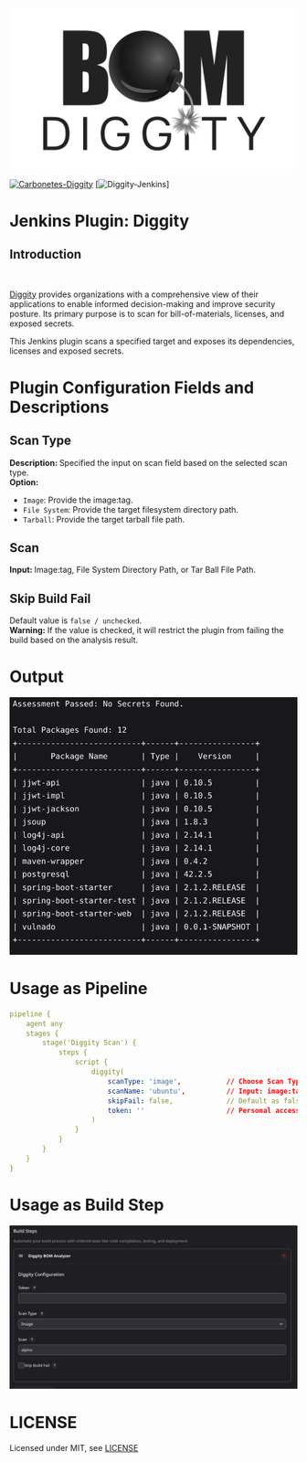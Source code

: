 <p align="center">
<img src="assets/logo.png">
</p>

[![Carbonetes-Diggity](https://img.shields.io/badge/carbonetes-diggity-%232f7ea3)](https://github.com/carbonetes/diggity)
[![Diggity-Jenkins](https://img.shields.io/badge/diggity-jenkins--plugin-%232f7ea3)]
# Jenkins Plugin: Diggity

## Introduction
<br>

[Diggity](https://github.com/carbonetes/diggity) provides organizations with a comprehensive view of their applications to enable informed decision-making and improve security posture. Its primary purpose is to scan for bill-of-materials, licenses, and exposed secrets.

This Jenkins plugin scans a specified target and exposes its dependencies, licenses and exposed secrets.


# Plugin Configuration Fields and Descriptions
## Scan Type
<b>Description: </b>Specified the input on scan field based on the selected scan type.
<br>
<b>Option:</b>
- `Image`: Provide the image:tag.
- `File System`: Provide the target filesystem directory path.
- `Tarball`: Provide the target tarball file path.

## Scan
<b>Input: </b> Image:tag, File System Directory Path, or Tar Ball File Path.

## Skip Build Fail
Default value is `false / unchecked`.
<br>
<b>Warning:</b> If the value is checked, it will restrict the plugin from failing the build based on the analysis result.

# Output
<img src="assets/sample_output.png">

# Usage as Pipeline
```yaml
pipeline {
    agent any
    stages {
        stage('Diggity Scan') {
            steps {
                script {
                    diggity(
                        scanType: 'image',           // Choose Scan Type: image, directory, tar, or sbom.
                        scanName: 'ubuntu',          // Input: image:tag, filesystem dir path, or tarball file path.
                        skipFail: false,             // Default as false. Always Build Success [Not recommended to set true!]
                        token: ''                    // Personal access token
                    )
                }
            }
        }
    }
}
```
# Usage as Build Step
<img src="assets/build_step.png">

# LICENSE

Licensed under MIT, see [LICENSE](LICENSE.md)

